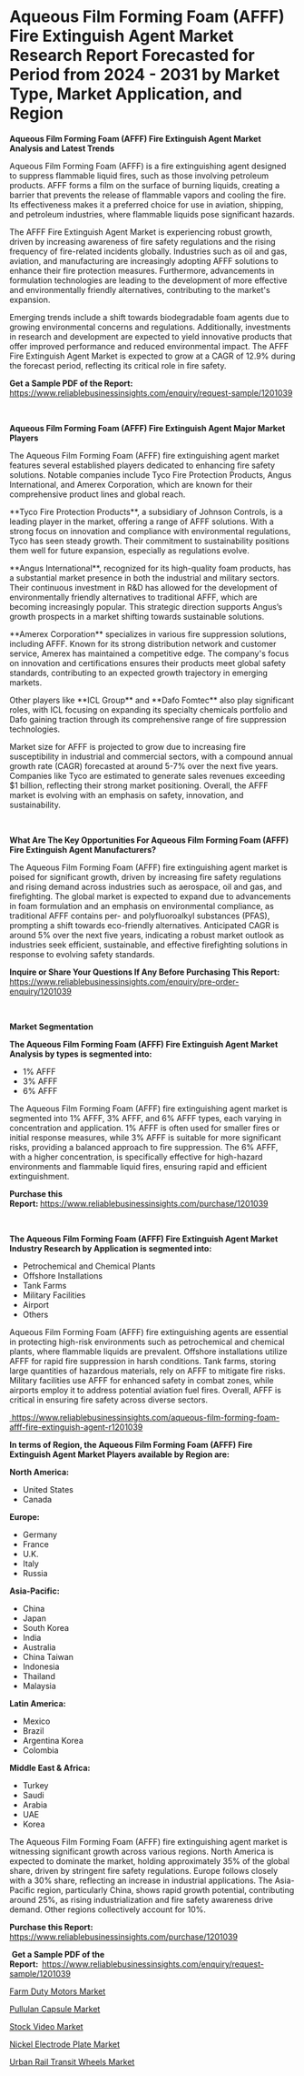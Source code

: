 <p><h1>Aqueous Film Forming Foam (AFFF) Fire Extinguish Agent Market Research Report Forecasted for Period from 2024 -  2031 by Market Type, Market Application, and Region</h1></p><p><strong>Aqueous Film Forming Foam (AFFF) Fire Extinguish Agent Market Analysis and Latest Trends</strong></p>
<p><p>Aqueous Film Forming Foam (AFFF) is a fire extinguishing agent designed to suppress flammable liquid fires, such as those involving petroleum products. AFFF forms a film on the surface of burning liquids, creating a barrier that prevents the release of flammable vapors and cooling the fire. Its effectiveness makes it a preferred choice for use in aviation, shipping, and petroleum industries, where flammable liquids pose significant hazards.</p><p>The AFFF Fire Extinguish Agent Market is experiencing robust growth, driven by increasing awareness of fire safety regulations and the rising frequency of fire-related incidents globally. Industries such as oil and gas, aviation, and manufacturing are increasingly adopting AFFF solutions to enhance their fire protection measures. Furthermore, advancements in formulation technologies are leading to the development of more effective and environmentally friendly alternatives, contributing to the market's expansion.</p><p>Emerging trends include a shift towards biodegradable foam agents due to growing environmental concerns and regulations. Additionally, investments in research and development are expected to yield innovative products that offer improved performance and reduced environmental impact. The AFFF Fire Extinguish Agent Market is expected to grow at a CAGR of 12.9% during the forecast period, reflecting its critical role in fire safety.</p></p>
<p><strong>Get a Sample PDF of the Report:&nbsp;</strong> <a href="https://www.reliablebusinessinsights.com/enquiry/request-sample/1201039?utm_campaign=1674&utm_medium=2&utm_source=Github&utm_content=ia&utm_term=05122024&utm_id=aqueous-film-forming-foam-afff-fire-extinguish-agent">https://www.reliablebusinessinsights.com/enquiry/request-sample/1201039</a></p>
<p>&nbsp;</p>
<p><strong>Aqueous Film Forming Foam (AFFF) Fire Extinguish Agent Major Market Players</strong></p>
<p><p>The Aqueous Film Forming Foam (AFFF) fire extinguishing agent market features several established players dedicated to enhancing fire safety solutions. Notable companies include Tyco Fire Protection Products, Angus International, and Amerex Corporation, which are known for their comprehensive product lines and global reach.</p><p>**Tyco Fire Protection Products**, a subsidiary of Johnson Controls, is a leading player in the market, offering a range of AFFF solutions. With a strong focus on innovation and compliance with environmental regulations, Tyco has seen steady growth. Their commitment to sustainability positions them well for future expansion, especially as regulations evolve.</p><p>**Angus International**, recognized for its high-quality foam products, has a substantial market presence in both the industrial and military sectors. Their continuous investment in R&D has allowed for the development of environmentally friendly alternatives to traditional AFFF, which are becoming increasingly popular. This strategic direction supports Angus’s growth prospects in a market shifting towards sustainable solutions.</p><p>**Amerex Corporation** specializes in various fire suppression solutions, including AFFF. Known for its strong distribution network and customer service, Amerex has maintained a competitive edge. The company's focus on innovation and certifications ensures their products meet global safety standards, contributing to an expected growth trajectory in emerging markets.</p><p>Other players like **ICL Group** and **Dafo Fomtec** also play significant roles, with ICL focusing on expanding its specialty chemicals portfolio and Dafo gaining traction through its comprehensive range of fire suppression technologies.</p><p>Market size for AFFF is projected to grow due to increasing fire susceptibility in industrial and commercial sectors, with a compound annual growth rate (CAGR) forecasted at around 5-7% over the next five years. Companies like Tyco are estimated to generate sales revenues exceeding $1 billion, reflecting their strong market positioning. Overall, the AFFF market is evolving with an emphasis on safety, innovation, and sustainability.</p></p>
<p>&nbsp;</p>
<p><strong>What Are The Key Opportunities For Aqueous Film Forming Foam (AFFF) Fire Extinguish Agent Manufacturers?</strong></p>
<p><p>The Aqueous Film Forming Foam (AFFF) fire extinguishing agent market is poised for significant growth, driven by increasing fire safety regulations and rising demand across industries such as aerospace, oil and gas, and firefighting. The global market is expected to expand due to advancements in foam formulation and an emphasis on environmental compliance, as traditional AFFF contains per- and polyfluoroalkyl substances (PFAS), prompting a shift towards eco-friendly alternatives. Anticipated CAGR is around 5% over the next five years, indicating a robust market outlook as industries seek efficient, sustainable, and effective firefighting solutions in response to evolving safety standards.</p></p>
<p><strong>Inquire or Share Your Questions If Any Before Purchasing This Report:</strong> <a href="https://www.reliablebusinessinsights.com/enquiry/pre-order-enquiry/1201039?utm_campaign=1674&utm_medium=2&utm_source=Github&utm_content=ia&utm_term=05122024&utm_id=aqueous-film-forming-foam-afff-fire-extinguish-agent">https://www.reliablebusinessinsights.com/enquiry/pre-order-enquiry/1201039</a></p>
<p>&nbsp;</p>
<p><strong>Market Segmentation</strong></p>
<p><strong>The Aqueous Film Forming Foam (AFFF) Fire Extinguish Agent Market Analysis by types is segmented into:</strong></p>
<p><ul><li>1% AFFF</li><li>3% AFFF</li><li>6% AFFF</li></ul></p>
<p><p>The Aqueous Film Forming Foam (AFFF) fire extinguishing agent market is segmented into 1% AFFF, 3% AFFF, and 6% AFFF types, each varying in concentration and application. 1% AFFF is often used for smaller fires or initial response measures, while 3% AFFF is suitable for more significant risks, providing a balanced approach to fire suppression. The 6% AFFF, with a higher concentration, is specifically effective for high-hazard environments and flammable liquid fires, ensuring rapid and efficient extinguishment.</p></p>
<p><strong>Purchase this Report:&nbsp;</strong><a href="https://www.reliablebusinessinsights.com/purchase/1201039?utm_campaign=1674&utm_medium=2&utm_source=Github&utm_content=ia&utm_term=05122024&utm_id=aqueous-film-forming-foam-afff-fire-extinguish-agent">https://www.reliablebusinessinsights.com/purchase/1201039</a></p>
<p>&nbsp;</p>
<p><strong>The Aqueous Film Forming Foam (AFFF) Fire Extinguish Agent Market Industry Research by Application is segmented into:</strong></p>
<p><ul><li>Petrochemical and Chemical Plants</li><li>Offshore Installations</li><li>Tank Farms</li><li>Military Facilities</li><li>Airport</li><li>Others</li></ul></p>
<p><p>Aqueous Film Forming Foam (AFFF) fire extinguishing agents are essential in protecting high-risk environments such as petrochemical and chemical plants, where flammable liquids are prevalent. Offshore installations utilize AFFF for rapid fire suppression in harsh conditions. Tank farms, storing large quantities of hazardous materials, rely on AFFF to mitigate fire risks. Military facilities use AFFF for enhanced safety in combat zones, while airports employ it to address potential aviation fuel fires. Overall, AFFF is critical in ensuring fire safety across diverse sectors.</p></p>
<p><a href="https://www.reliablebusinessinsights.com/aqueous-film-forming-foam-afff-fire-extinguish-agent-r1201039?utm_campaign=1674&utm_medium=2&utm_source=Github&utm_content=ia&utm_term=05122024&utm_id=aqueous-film-forming-foam-afff-fire-extinguish-agent">&nbsp;https://www.reliablebusinessinsights.com/aqueous-film-forming-foam-afff-fire-extinguish-agent-r1201039</a></p>
<p><strong>In terms of Region, the Aqueous Film Forming Foam (AFFF) Fire Extinguish Agent Market Players available by Region are:</strong></p>
<p>
    <p> <strong> North America: </strong>
        <ul>
            <li>United States</li>
            <li>Canada</li>
        </ul>
        </p> 
    <p> <strong> Europe: </strong>
        <ul>
            <li>Germany</li>
            <li>France</li>
            <li>U.K.</li>
            <li>Italy</li>
            <li>Russia</li>
        </ul>
        </p> 
    <p> <strong> Asia-Pacific: </strong>
        <ul>
            <li>China</li>
            <li>Japan</li>
            <li>South Korea</li>
            <li>India</li>
            <li>Australia</li>
            <li>China Taiwan</li>
            <li>Indonesia</li>
            <li>Thailand</li>
            <li>Malaysia</li>
        </ul>
        </p> 
    <p> <strong> Latin America: </strong>
        <ul>
            <li>Mexico</li>
            <li>Brazil</li>
            <li>Argentina Korea</li>
            <li>Colombia</li>
        </ul>
        </p> 
    <p> <strong> Middle East & Africa: </strong>
        <ul>
            <li>Turkey</li>
            <li>Saudi</li>
            <li>Arabia</li>
            <li>UAE</li>
            <li>Korea</li>
        </ul>
    </p>
    </p>
<p><p>The Aqueous Film Forming Foam (AFFF) fire extinguishing agent market is witnessing significant growth across various regions. North America is expected to dominate the market, holding approximately 35% of the global share, driven by stringent fire safety regulations. Europe follows closely with a 30% share, reflecting an increase in industrial applications. The Asia-Pacific region, particularly China, shows rapid growth potential, contributing around 25%, as rising industrialization and fire safety awareness drive demand. Other regions collectively account for 10%.</p></p>
<p><strong>Purchase this Report: </strong><a href="https://www.reliablebusinessinsights.com/purchase/1201039?utm_campaign=1674&utm_medium=2&utm_source=Github&utm_content=ia&utm_term=05122024&utm_id=aqueous-film-forming-foam-afff-fire-extinguish-agent">https://www.reliablebusinessinsights.com/purchase/1201039</a></p>
<p>&nbsp;<strong>Get a Sample PDF of the Report:&nbsp;&nbsp;</strong><a href="https://www.reliablebusinessinsights.com/enquiry/request-sample/1201039?utm_campaign=1674&utm_medium=2&utm_source=Github&utm_content=ia&utm_term=05122024&utm_id=aqueous-film-forming-foam-afff-fire-extinguish-agent">https://www.reliablebusinessinsights.com/enquiry/request-sample/1201039</a></p>
<p><strong></strong></p>
<p><p><a href="https://www.linkedin.com/pulse/positive-growth-trajectory-farm-duty-motors-market-trend-ycimc?utm_campaign=1674&utm_medium=2&utm_source=Github&utm_content=ia&utm_term=05122024&utm_id=aqueous-film-forming-foam-afff-fire-extinguish-agent">Farm Duty Motors Market</a></p><p><a href="https://www.linkedin.com/pulse/forecasting-pullulan-capsule-market-growth-99-cagr-projections-sddqe?utm_campaign=1674&utm_medium=2&utm_source=Github&utm_content=ia&utm_term=05122024&utm_id=aqueous-film-forming-foam-afff-fire-extinguish-agent">Pullulan Capsule Market</a></p><p><a href="https://www.linkedin.com/pulse/in-depth-analysis-stock-video-market-dynamics-key-trends-cd56e?utm_campaign=1674&utm_medium=2&utm_source=Github&utm_content=ia&utm_term=05122024&utm_id=aqueous-film-forming-foam-afff-fire-extinguish-agent">Stock Video Market</a></p><p><a href="https://issuu.com/reportprime-2/docs/nickel-electrode-plate-market-size-2030.pptx?utm_campaign=1674&utm_medium=2&utm_source=Github&utm_content=ia&utm_term=05122024&utm_id=aqueous-film-forming-foam-afff-fire-extinguish-agent">Nickel Electrode Plate Market</a></p><p><a href="https://issuu.com/reportprime-2/docs/urban-rail-transit-wheels-market-size-2030.pptx?utm_campaign=1674&utm_medium=2&utm_source=Github&utm_content=ia&utm_term=05122024&utm_id=aqueous-film-forming-foam-afff-fire-extinguish-agent">Urban Rail Transit Wheels Market</a></p></p>